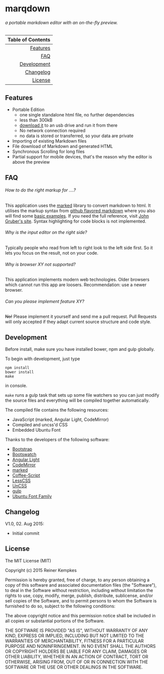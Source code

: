 # marqdown

###### a portable markdown editor with an on-the-fly preview.

|Table of Contents|
|-:|
|[Features](#features)|
|[FAQ](#faq)|
|[Development](#development)|
|[Changelog](#changelog)|
|[License](#license)|

## Features

- Portable Edition
	- one single standalone html file, no further dependencies
	- less than 300kB
	- [download it](#download-portable) to an usb drive and run it from there
	- No network connection required
	- no data is stored or transferred, so your data are private
- Importing of existing Markdown files
- File download of Markdown and generated HTML
- Synchronous Scrolling for long files
- Partial support for mobile devices, that's the reason why the editor is above the preview

## FAQ

###### How to do the right markup for ....?
This application uses the [marked](https://github.com/chjj/marked) library to convert markdown to html.
It utilises the markup syntax from [github flavored markdown](https://help.github.com/articles/github-flavored-markdown/) where you also will find some [basic examples](https://help.github.com/articles/markdown-basics/).
If you need the full reference, visit [John Gruber's site](https://daringfireball.net/projects/markdown/).
Syntax highlighting for code blocks is not implemented.

###### Why is the input editor on the right side?
Typically people who read from left to right look to the left side first.
So it lets you focus on the result, not on your code.

###### Why is browser XY not supported?
This application implements modern web technologies.
Older browsers which cannot run this app are loosers.
Recommendation: use a newer browser.

###### Can you please implement feature XY?
~~No!~~ 
Please implement it yourself and send me a pull request.
Pull Requests will only accepted if they adapt current source structure and code style.

## Development

Before install, make sure you have installed bower, npm and gulp globally.

To begin with development, just type
```
npm install
bower install
make
```
in console.

```make``` runs a gulp task that sets up some file watchers so you can just modify the source files
and everything will be compiled together automatically.

The compiled file contains the following resources:
- JavaScript (marked, Angular Light, CodeMirror)
- Compiled and uncss'd CSS
- Embedded Ubuntu Font

Thanks to the developers of the following software:
- [Bootstrap](http://getbootstrap.com/)
- [Bootswatch](http://bootswatch.com/)
- [Angular Light](http://angularlight.org/)
- [CodeMirror](http://codemirror.net/)
- [marked](https://github.com/chjj/marked)
- [Coffee-Script](http://coffeescript.org/)
- [LessCSS](http://lesscss.org/)
- [UnCSS](https://github.com/giakki/uncss)
- [gulp](http://gulpjs.com/)
- [Ubuntu Font Family](https://www.google.com/fonts#UsePlace:use/Collection:Ubuntu)

## Changelog

V1.0, 02. Aug 2015:
- Initial commit

## License

The MIT License (MIT)

Copyright (c) 2015 Reiner Kempkes

Permission is hereby granted, free of charge, to any person obtaining a copy
of this software and associated documentation files (the "Software"), to deal
in the Software without restriction, including without limitation the rights
to use, copy, modify, merge, publish, distribute, sublicense, and/or sell
copies of the Software, and to permit persons to whom the Software is
furnished to do so, subject to the following conditions:

The above copyright notice and this permission notice shall be included in
all copies or substantial portions of the Software.

THE SOFTWARE IS PROVIDED "AS IS", WITHOUT WARRANTY OF ANY KIND, EXPRESS OR
IMPLIED, INCLUDING BUT NOT LIMITED TO THE WARRANTIES OF MERCHANTABILITY,
FITNESS FOR A PARTICULAR PURPOSE AND NONINFRINGEMENT. IN NO EVENT SHALL THE
AUTHORS OR COPYRIGHT HOLDERS BE LIABLE FOR ANY CLAIM, DAMAGES OR OTHER
LIABILITY, WHETHER IN AN ACTION OF CONTRACT, TORT OR OTHERWISE, ARISING FROM,
OUT OF OR IN CONNECTION WITH THE SOFTWARE OR THE USE OR OTHER DEALINGS IN
THE SOFTWARE.